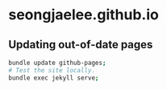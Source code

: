 # seongjaelee.github.io

## Updating out-of-date pages

```sh
bundle update github-pages;
# Test the site locally.
bundle exec jekyll serve;
```
